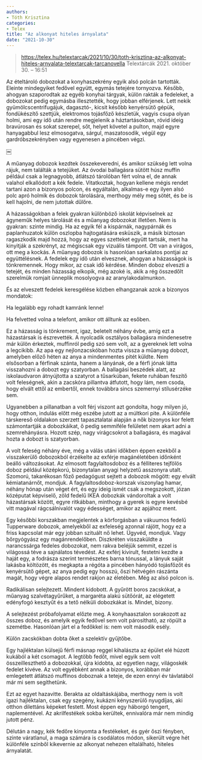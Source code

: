 ```yaml
---
authors:
- Tóth Krisztina
categories:
- Telex
title: "Az alkonyat hiteles árnyalata"
date: "2021-10-30"
---
```


> https://telex.hu/telextarcak/2021/10/30/toth-krisztina-az-alkonyat-hiteles-arnyalata-telextarcak-tarcanovella
> Telextárcák 2021. október 30. – 16:51


Az ételtároló dobozokat a konyhaszekrény egyik alsó polcán tartották. Eleinte mindegyiket fedővel együtt, egymás tetejére tornyozva. Később, ahogyan szaporodtak az egyéb konyhai tárgyak, külön rakták a fedeleket, a dobozokat pedig egymásba illesztették, hogy jobban elférjenek. Lett nekik gyümölcscentrifugájuk, dagasztó-, kicsit később kenyérsütő gépük, fondükészítő szettjük, elektromos tojásfőző készletük, vagyis csupa olyan holmi, ami egy idő után rendre megjelenik a háztartásokban, rövid ideig bravúrosan és sokat szerepel, sőt, helyet követel a pulton, majd egyre hanyagabbul lesz elmosogatva, sárgul, maszatosodik, végül egy gardróbszekrényben vagy egyenesen a pincében végzi.

￼

A műanyag dobozok kezdtek összekeveredni, és amikor szükség lett volna rájuk, nem találták a tetejüket. Az óvodai ballagásra sütött húsz muffin például csak a legnagyobb, átlátszó tárolóban fért volna el, de annak valahol elkallódott a kék fedele. Vitatkoztak, hogyan kellene mégis rendet tartani azon a bizonyos polcon, és egyáltalán, alkalmas-e egy ilyen alsó polc apró holmik és dobozok tárolására, merthogy mély meg sötét, és be is kell hajolni, de nem jutottak dűlőre.

A házasságokban a felek gyakran különböző iskolát képviselnek az ágyneműk helyes tárolását és a műanyag dobozokat illetően. Nem is gyakran: szinte mindig. Ha az egyik fél a kispárnák, nagypárnák és paplanhuzatok külön oszlopba hajtogatására esküszik, a másik biztosan ragaszkodik majd hozzá, hogy az egyes szetteket együtt tartsák, mert ha kinyitják a szekrényt, az mégiscsak egy vizuális támpont. Ott van a virágos, ott meg a kockás. A műanyag dobozok is hasonlóan sarkalatos pontjai az együttélésnek. A fedelek egy idő után elvesznek, ahogyan a házasságok is tönkremennek. Hogy mikor, az csak idő kérdése. Minden doboz elveszti a tetejét, és minden házasság elkopik, még azoké is, akik a rég összedőlt szerelmük romjait ünneplik mosolyogva az aranylakodalmunkon.

És az elveszett fedelek keresgélése közben elhangzanak azok a bizonyos mondatok:

Ha legalább egy rohadt kamránk lenne!

Ha felvetted volna a telefont, amikor ott álltunk az esőben.

Ez a házasság is tönkrement, igaz, beletelt néhány évbe, amíg ezt a házastársak is észrevették. A nyolcadik osztályos ballagásra mindenesetre már külön érkeztek, muffinról pedig szó sem volt, az a gyereknek lett volna a legcikibb. Az apa egy nejlonzacskóban hozta vissza a műanyag dobozt, amelyben előző héten az anya a mindenmentes pitét küldte. Nem elsősorban a férfinak szánta, hanem a lányának, de a férfi jónak látta visszahozni a dobozt egy szatyorban. A ballagási beszédek alatt, az iskolaudvaron átnyújtotta a szatyrot a tűsarkúban, fekete ruhában feszítő volt feleségnek, akin a zacskóra pillantva átfutott, hogy lám, nem csoda, hogy elvált ettől az embertől, ennek továbbra sincs szemernyi stílusérzéke sem.

Ugyanebben a pillanatban a volt férj viszont azt gondolta, hogy milyen jó, hogy otthon, indulás előtt még eszébe jutott az a múltkori pite. A különféle társkereső oldalakon szerzett tapasztalatai alapján a nők bizonyos kor felett számontartják a dobozkáikat, ő pedig semmiféle felületet nem akart adni a szemrehányásra. Hozott szép, nagy virágcsokrot a ballagásra, és magával hozta a dobozt is szatyorban.


A volt feleség néhány éve, még a válás utáni időkben éppen ezekből a visszakerülő dobozokból érzékelte az exférje magánéletében időnként beálló változásokat. Az elmosott fagylaltosdoboz és a félliteres tejfölös doboz például középkorú, bizonytalan anyagi helyzetű asszonyra utalt. Szomorú, takarékosan főző pedagógust sejtett a dobozok mögött: egy elvált kémiatanárnőt, mondjuk. A fagylaltosdoboz-korszak viszonylag hamar, néhány hónap után véget ért, és egy ideig ismét csak a megszokott, józan középutat képviselő, zöld fedelű IKEA dobozkák vándoroltak a volt házastársak között, egyre ritkábban, minthogy a gyerek is egyre kevésbé vitt magával rágcsálnivalót vagy édességet, amikor az apjához ment.

Egy későbbi korszakban megjelentek a körforgásban a vákuumos fedelű Tupperware dobozok, amelyekből az exfeleség azonnal rájött, hogy ez a friss kapcsolat már egy jobban szituált nő lehet. Ügyvéd, mondjuk. Vagy bőrgyógyász egy magánrendelőben. Diszkréten visszaküldte a narancssárga fedeles dobozokat, nem rakva beléjük semmit, ezzel is világossá téve a sajnálatos tévedést. Az exférj kivirult, festetni kezdte a haját egy, a fodrásza szerint természetes barna tónussal, a lányuk saját lakásba költözött, és megkapta a régóta a pincében hányódó tojásfőzőt és kenyérsütő gépet, az anya pedig egy hosszú, őszi hétvégén rászánta magát, hogy végre alapos rendet rakjon az életében. Még az alsó polcon is.

Radikálisan selejtezett. Mindent kidobott. A gyűrött boros zacskókat, a műanyag szalvétagyűrűket, a margaréta alakú sütőórát, az elégetett edényfogó kesztyűt és a tető nélküli dobozkákat is. Mindet, bizony.

A selejtezést próbafolyamat előzte meg. A konyhaasztalon sorakozott az összes doboz, és amelyik egyik fedővel sem volt párosítható, az röpült a szemétbe. Hasonlóan járt el a fedőkkel is: nem volt második esély.

Külön zacskókban dobta őket a szelektív gyűjtőbe.

Egy hajléktalan külsejű férfi másnap reggel kihalászta az épület elé húzott kukából a két csomagot. A legtöbb fedőt, mivel egyik sem volt összeilleszthető a dobozokkal, újra kidobta, az egyetlen nagy, világoskék fedelet kivéve. Az volt egyébként annak a bizonyos, korábban már emlegetett átlátszó muffinos doboznak a teteje, de ezen ennyi év távlatából már mi sem segíthetünk.

Ezt az egyet hazavitte. Berakta az oldaltáskájába, merthogy nem is volt igazi hajléktalan, csak egy szegény, kukázni kényszerülő nyugdíjas, aki otthon dilettáns képeket festett. Most éppen egy háborgó tengert, naplementével. Az akrilfestékek sokba kerültek, ennivalóra már nem mindig jutott pénz.

Délután a nagy, kék fedőre kinyomta a festékeket, és gyér őszi fényben, szinte váratlanul, a maga számára is csodálatos módon, sikerült végre hét különféle színből kikevernie az alkonyat nehezen eltalálható, hiteles árnyalatát.
